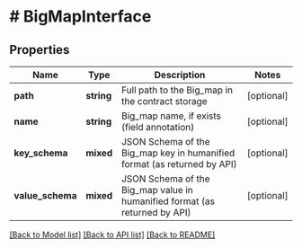 # # BigMapInterface

## Properties

Name | Type | Description | Notes
------------ | ------------- | ------------- | -------------
**path** | **string** | Full path to the Big_map in the contract storage | [optional]
**name** | **string** | Big_map name, if exists (field annotation) | [optional]
**key_schema** | **mixed** | JSON Schema of the Big_map key in humanified format (as returned by API) | [optional]
**value_schema** | **mixed** | JSON Schema of the Big_map value in humanified format (as returned by API) | [optional]

[[Back to Model list]](../../README.md#models) [[Back to API list]](../../README.md#endpoints) [[Back to README]](../../README.md)
